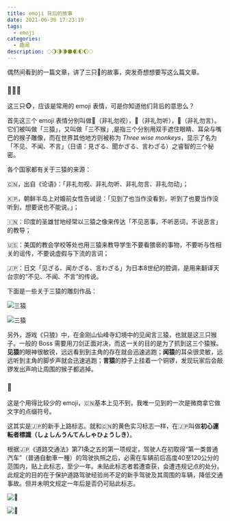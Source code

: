 ```yaml
---
title: emoji 背后的故事
date: 2021-06-30 17:23:19
tags:
  - emoji
categories:
  - 趣闻
description: 🌕🌖🌗🌘🌑🌒🌓🌔🌕
---
```


偶然间看到的一篇文章，讲了三只🐒的故事，突发奇想想要写这么篇文章。

### 🙈🙉🙊

这三只🐵，应该是常用的 emoji 表情，可是你知道他们背后的意思么？

首先这三个 emoji 表情分别叫做🙈（非礼勿视），🙉（非礼勿听），🙊（非礼勿言）。它们被叫做「三猿」，又叫做「三不猴」,是指三个分别用双手遮住眼睛、耳朵与嘴巴的猴子雕像，而在世界其他地方则被称为 *Three wise monkeys*，显示了名为「不见、不闻、不言」（日语：見ざる、聞かざる、言わざる）之睿智的三个秘密。

各个国家都有关于三猿的来源：

🇨🇳，出自《论语》：「非礼勿视、非礼勿听、非礼勿言、非礼勿动」；

🇰🇵，朝鲜半岛上对婚前女性告诫说：「见到了也当作没看到，听到了也要当作没听到，想要说也不能说。」；

🇮🇳：印度的圣雄甘地经常以三猿之像来传达「不见恶事，不听恶词，不说恶言」的教导；

🇺🇸：美国的教会学校等处也用三猿来教导学生不要看猥亵的事物，不要听与性相关的谣传，不要说虚假与下流的言词；

🇯🇵：日文「见ざる、闻かざる、言わざる」为日本8世纪的腔调，是用来翻译天台宗的“不见、不闻、不言”的传说。

下面是一些关于三猿的雕刻作品：

![三猿](https://cdn.jsdelivr.net/gh/AemonCao/AemonCao.github.io@source/source/_posts/emoji-背后的故事/三猿1.jpg)

![三猿](https://cdn.jsdelivr.net/gh/AemonCao/AemonCao.github.io@source/source/_posts/emoji-背后的故事/三猿2.jpg)

另外，游戏《只狼》中，在金刚山仙峰寺幻境中的见闻言三猿，也就是这三只猴子。一般的 Boss 需要用刀剑正面对决，而这一关的目的是为了抓到这三个猿猴。**见猿**的眼神很敏锐，远远看到到主角的存在就会迅速逃跑；**闻猿**的耳朵很灵敏，远远听到主角的脚步声就会迅速逃跑；**言猿**的脖子上挂着一个铜锣，发现玩家后会敲锣发出声响让周围的猴子都逃掉。

### 🔰

这是个用得比较少的 emoji，🇨🇳基本上见不到，我唯一见到的一次是微商拿它做文字的点缀符号。

这其实是🇯🇵的新手上路标志。就和🇨🇳的黄色实习标志一样，在🇯🇵叫做**初心運転者標識（しょしんうんてんしゃひょうしき）**。

根据🇯🇵《道路交通法》第71条之五的第一项规定，驾驶人在初取得“第一类普通汽车”（普通自動車一種）的驾驶执照之后，必需在车辆前后高度40至120公分的范围内，贴上此标志，至少一年。未贴此标志者若遭查获，会遭违规记点的处分。此规定的目的在于保护道路驾驶经验尚不足的新手驾驶及其周围的车辆，降低交通事故。但并未明文规定一年后是否仍可贴此标志。

![🔰](https://cdn.jsdelivr.net/gh/AemonCao/AemonCao.github.io@source/source/_posts/emoji-背后的故事/Wakaba_mark.svg)

![🔰](https://cdn.jsdelivr.net/gh/AemonCao/AemonCao.github.io@source/source/_posts/emoji-背后的故事/SUZUKI_ALTO_LAPIN_Chocolat_HE22S_rear.jpeg)
